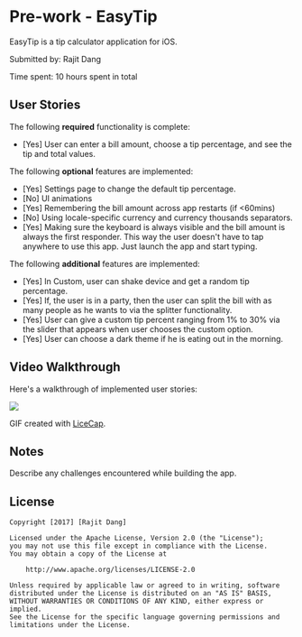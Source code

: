 # Pre-work - EasyTip

EasyTip is a tip calculator application for iOS.

Submitted by: Rajit Dang

Time spent: 10 hours spent in total

## User Stories

The following **required** functionality is complete:

* [Yes] User can enter a bill amount, choose a tip percentage, and see the tip and total values.

The following **optional** features are implemented:
* [Yes] Settings page to change the default tip percentage.
* [No] UI animations
* [Yes] Remembering the bill amount across app restarts (if <60mins)
* [No] Using locale-specific currency and currency thousands separators.
* [Yes] Making sure the keyboard is always visible and the bill amount is always the first responder. This way the user doesn't have to tap anywhere to use this app. Just launch the app and start typing.

The following **additional** features are implemented:

* [Yes] In Custom, user can shake device and get a random tip percentage.
* [Yes] If, the user is in a party, then the user can split the bill with as many people as he wants to via the splitter functionality.
* [Yes] User can give a custom tip percent ranging from 1% to 30% via the slider that appears when user chooses the custom option.
* [Yes] User can choose a dark theme if he is eating out in the morning.

## Video Walkthrough 

Here's a walkthrough of implemented user stories:

<img src='http://imgur.com/re1ylqg' />

GIF created with [LiceCap](http://www.cockos.com/licecap/).

## Notes

Describe any challenges encountered while building the app.

## License

    Copyright [2017] [Rajit Dang]

    Licensed under the Apache License, Version 2.0 (the "License");
    you may not use this file except in compliance with the License.
    You may obtain a copy of the License at

        http://www.apache.org/licenses/LICENSE-2.0

    Unless required by applicable law or agreed to in writing, software
    distributed under the License is distributed on an "AS IS" BASIS,
    WITHOUT WARRANTIES OR CONDITIONS OF ANY KIND, either express or implied.
    See the License for the specific language governing permissions and
    limitations under the License.
